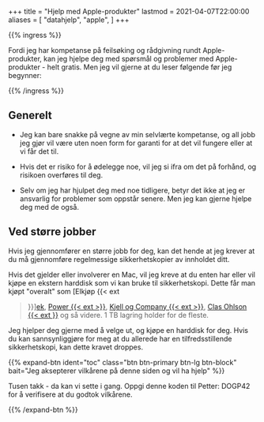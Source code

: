 +++
title = "Hjelp med Apple-produkter"
lastmod = 2021-04-07T22:00:00
aliases = [
    "datahjelp",
    "apple",
]
+++

{{% ingress %}}

Fordi jeg har kompetanse på feilsøking og rådgivning rundt Apple-produkter, kan jeg hjelpe deg med
spørsmål og problemer med Apple-produkter - helt gratis. Men jeg vil gjerne at du leser følgende
før jeg begynner:

{{% /ingress %}}

## Generelt

- Jeg kan bare snakke på vegne av min selvlærte kompetanse, og all jobb jeg gjør vil være uten noen
form for garanti for at det vil fungere eller at vi får det til.

- Hvis det er risiko for å ødelegge noe, vil jeg si ifra om det på forhånd, og risikoen overføres
til deg.

- Selv om jeg har hjulpet deg med noe tidligere, betyr det ikke at jeg er ansvarlig for problemer
som oppstår senere. Men jeg kan gjerne hjelpe deg med de også.

## Ved større jobber

Hvis jeg gjennomfører en større jobb for deg, kan det hende at jeg krever at du må gjennomføre
regelmessige sikkerhetskopier av innholdet ditt.

Hvis det gjelder eller involverer en Mac, vil jeg kreve at du enten har eller vil kjøpe en ekstern
harddisk som vi kan bruke til sikkerhetskopi. Dette får man kjøpt "overalt" som [Elkjøp {{< ext
>}}][ek], [Power {{< ext >}}][pw], [Kjell og Company {{< ext >}}][kc], [Clas Ohlson {{< ext
>}}][co] og så videre. 1 TB lagring holder for de fleste.

Jeg hjelper deg gjerne med å velge ut, og kjøpe en harddisk for deg. Hvis du kan sannsynliggjøre
for meg at du allerede har en tilfredsstillende sikkerhetskopi, kan dette kravet droppes.

{{% expand-btn
    ident="toc"
    class="btn btn-primary btn-lg btn-block"
    bait="Jeg aksepterer vilkårene på denne siden og vil ha hjelp"
    %}}
    
Tusen takk - da kan vi sette i gang. Oppgi denne koden til Petter: DOGP42 for å verifisere at du
godtok vilkårene.

{{% /expand-btn %}}

[ek]: https://www.elkjop.no/catalog/data/no-harddisk-ssd-nettverksharddisk/harddisk-ssd-og-nettverkslagring-nas
[pw]: https://www.power.no/data-og-tilbehoer/harddisk-og-lagring/ekstern-harddisk/pl-1940/
[kc]: https://www.kjell.com/no/produkter/data/lagring/harddisker
[co]: https://www.clasohlson.com/no/Multimedia/Lagringsmedia/Harddisker/
